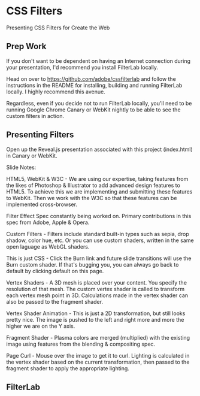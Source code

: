 CSS Filters
===========

Presenting CSS Filters for Create the Web

Prep Work
---------
If you don't want to be dependent on having an Internet connection during your presentation, I'd recommend you install FilterLab locally.

Head on over to https://github.com/adobe/cssfilterlab and follow the instructions in the README for installing, building and running FilterLab locally. I highly recommend this avenue.

Regardless, even if you decide not to run FilterLab locally, you'll need to be running Google Chrome Canary or WebKit nightly to be able to see the custom filters in action.

Presenting Filters
------------------
Open up the Reveal.js presentation associated with this project (index.html) in Canary or WebKit.

Slide Notes:

HTML5, WebKit & W3C - We are using our expertise, taking features from the likes of Photoshop & Illustrator to add advanced design features to HTML5. To achieve this we are implementing and submitting these features to WebKit.  Then we work with the W3C so that these features can be implemented cross-browser.

Filter Effect Spec constantly being worked on.  Primary contributions in this spec from Adobe, Apple & Opera.

Custom Filters - Filters include standard built-in types such as sepia, drop shadow, color hue, etc.  Or you can use custom shaders, written in the same open laguage as WebGL shaders.

This is just CSS - Click the Burn link and future slide transitions will use the Burn custom shader.  If that's bugging you, you can always go back to default by clicking default on this page.

Vertex Shaders - A 3D mesh is placed over your content.  You specify the resolution of that mesh.  The custom vertex shader is called to transform each vertex mesh point in 3D. Calculations made in the vertex shader can also be passed to the fragment shader.

Vertex Shader Animation - This is just a 2D transformation, but still looks pretty nice.  The image is pushed to the left and right more and more the higher we are on the Y axis.

Fragment Shader - Plasma colors are merged (multiplied) with the existing image using features from the blending & compositing spec.

Page Curl - Mouse over the image to get it to curl.  Lighting is calculated in the vertex shader based on the current transformation, then passed to the fragment shader to apply the appropriate lighting.

FilterLab
---------

